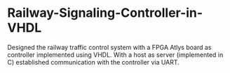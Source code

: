 # Railway-Signaling-Controller-in-VHDL
Designed the railway traffic control system with a FPGA Atlys board as controller implemented using VHDL. With a host as server (implemented in C) established communication with the controller via UART.
